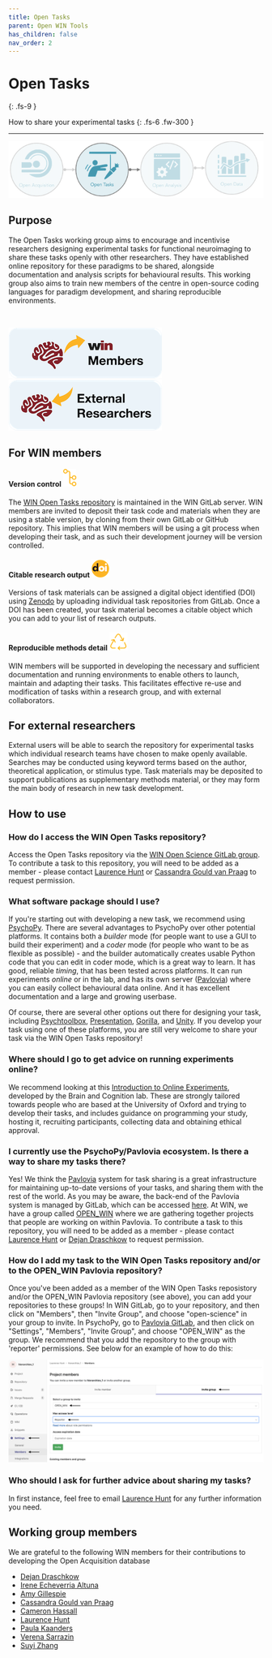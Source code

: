 ```yaml
---
title: Open Tasks
parent: Open WIN Tools
has_children: false
nav_order: 2
---
```



# Open Tasks
{: .fs-9 }

How to share your experimental tasks
{: .fs-6 .fw-300 }

---

![open-tasks](../img/img-open-tasks-flow.png)

## Purpose
The Open Tasks working group aims to encourage and incentivise researchers designing experimental tasks for functional neuroimaging to share these tasks openly with other researchers. They have established online repository for these paradigms to be shared, alongside documentation and analysis scripts for behavioural results. This working group also aims to train new members of the centre in open-source coding languages for paradigm development, and sharing reproducible environments.

<br>

[![For WIN members](../img/btn-win.png)](https://cassgvp.github.io/WIN-Open-Neuroimaging-Community/docs/tools/tasks.html#for-win-members)      [![For external researchers](../img/btn-external.png)](https://cassgvp.github.io/WIN-Open-Neuroimaging-Community/docs/tools/tasks.html#for-external-researchers)

## For WIN members
#### Version control ![version-control](../img/icon-version-control.png)
The [WIN Open Tasks repository](https://git.fmrib.ox.ac.uk/open-science) is maintained in the WIN GitLab server. WIN members are invited to deposit their task code and materials when they are using a stable version, by cloning from their own GitLab or GitHub repository.  This implies that WIN members will be using a git process when developing their task, and as such their development journey will be version controlled.

#### Citable research output ![doi](../img/icon-doi.png)
Versions of task materials can be assigned a digital object identified (DOI) using [Zenodo](https://zenodo.org) by uploading individual task repositories from GitLab. Once a DOI has been created, your task material becomes a citable object which you can add to your list of research outputs.

#### Reproducible methods detail ![reproduce](../img/icon-reproduce.png)
WIN members will be supported in developing the necessary and sufficient documentation and running environments to enable others to launch, maintain and adapting their tasks. This facilitates effective re-use and modification of tasks within a research group, and with external collaborators.


## For external researchers
External users will be able to search the repository for experimental tasks which individual research teams have chosen to make openly available. Searches may be conducted using keyword terms based on the author, theoretical application, or stimulus type. Task materials may be deposited to support publications as supplementary methods material, or they may form the main body of research in new task development.

## How to use
### How do I access the WIN Open Tasks repository?
Access the Open Tasks repository via the [WIN Open Science GitLab group](https://git.fmrib.ox.ac.uk/open-science). To contribute a task to this repository, you will need to be added as a member - please contact [Laurence Hunt](https://www.win.ox.ac.uk/people/laurence-hunt) or [Cassandra Gould van Praag](https://www.win.ox.ac.uk/people/cassandra-gould-van-praag) to request permission.

### What software package should I use?
If you're starting out with developing a new task, we recommend using [PsychoPy](https://www.psychopy.org/). There are several advantages to PsychoPy over other potential platforms. It contains both a *builder* mode (for people want to use a GUI to build their experiment) and a *coder* mode (for people who want to be as flexible as possible) - and the builder automatically creates usable Python code that you can edit in coder mode, which is a great way to learn. It has good, reliable *timing*, that has been tested across platforms. It can run experiments *online* or in the lab, and has its own server ([Pavlovia](https://pavlovia.org)) where you can easily collect behavioural data online. And it has excellent documentation and a large and growing userbase.

Of course, there are several other options out there for designing your task, including [Psychtoolbox](http://psychtoolbox.org/), [Presentation](https://www.neurobs.com/), [Gorilla](https://gorilla.sc/), and [Unity](https://unity.com). If you develop your task using one of these platforms, you are still very welcome to share your task via the WIN Open Tasks repository!

### Where should I go to get advice on running experiments online?
We recommend looking at this [Introduction to Online Experiments](https://online-ws.readthedocs.io/en/latest/), developed by the Brain and Cognition lab. These are strongly tailored towards people who are based at the University of Oxford and trying to develop their tasks, and includes guidance on programming your study, hosting it, recruiting participants, collecting data and obtaining ethical approval.

### I currently use the PsychoPy/Pavlovia ecosystem. Is there a way to share my tasks there?
Yes! We think the [Pavlovia](https://pavlovia.org) system for task sharing is a great infrastructure for maintaining up-to-date versions of your tasks, and sharing them with the rest of the world. As you may be aware, the back-end of the Pavlovia system is managed by GitLab, which can be accessed [here](https://gitlab.pavlovia.org). At WIN, we have a group called [OPEN_WIN](https://gitlab.pavlovia.org/open_win) where we are gathering together projects that people are working on within Pavlovia. To contribute a task to this repository, you will need to be added as a member - please contact [Laurence Hunt](https://www.win.ox.ac.uk/people/laurence-hunt) or [Dejan Draschkow](https://www.psych.ox.ac.uk/team/dejan-draschkow) to request permission.

### How do I add my task to the WIN Open Tasks repository and/or to the OPEN_WIN Pavlovia repository?
Once you've been added as a member of the WIN Open Tasks reposistory and/or the OPEN_WIN Pavlovia repository (see above), you can add your repositories to these groups! In WIN GitLab, go to your repository, and then click on "Members", then "Invite Group", and choose "open-science" in your group to invite. In PsychoPy, go to [Pavlovia GitLab](https://gitlab.pavlovia.org/), and then click on "Settings", "Members", "Invite Group", and choose "OPEN_WIN" as the group. We recommend that you add the repository to the group with 'reporter' permissions. See below for an example of how to do this:

![Pavlovia example](../img/pavlovia_OPENWIN_walkthrough.png)


### Who should I ask for further advice about sharing my tasks?
In first instance, feel free to email [Laurence Hunt](https://www.win.ox.ac.uk/people/laurence-hunt) for any further information you need.


## Working group members
We are grateful to the following WIN members for their contributions to developing the Open Acquisition database
- [Dejan Draschkow](https://www.psych.ox.ac.uk/team/dejan-draschkow)
- [Irene Echeverria Altuna](https://www.psy.ox.ac.uk/team/irene-echeverria-altuna)
- [Amy Gillespie](https://www.psych.ox.ac.uk/team/amy-gillespie)
- [Cassandra Gould van Praag](https://www.win.ox.ac.uk/people/cassandra-gould-van-praag)
- [Cameron Hassall](https://www.cameronhassall.com/)
- [Laurence Hunt](https://www.win.ox.ac.uk/people/laurence-hunt)
- [Paula Kaanders](https://uk.linkedin.com/in/paulakaanders)
- [Verena Sarrazin](https://www.psych.ox.ac.uk/team/verena-sarrazin)
- [Suyi Zhang](http://www.seymourlab.com/people/suyi-zhang.html)
